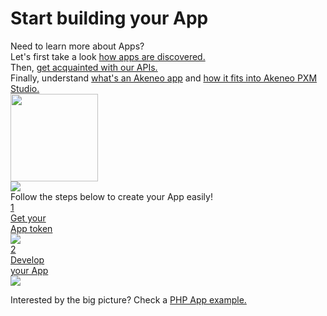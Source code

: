 <h1 class="tutorial-title">Start building your App</h1>

<div class="block-about-app">
    <div class="block-about-app-title">Need to learn more about Apps?</div>
    <div class="block-about-app-row">
        <div class="block-about-app-text">
            <div>Let's first take a look&nbsp;<span class="block-link"><a href="https://apps.akeneo.com/">how apps are discovered.</a></span></div>
            <div>Then,&nbsp;<span class="block-link"><a href="/api-reference-index.html">get acquainted with our APIs.</a></span></div>
            <div>Finally, understand&nbsp;<span class="block-link"><a href="/apps/overview.html#whats-an-akeneo-app">what's an Akeneo app</a></span> and&nbsp;<span class="block-link"><a href="/apps/overview.html#how-apps-fit-into-akeneo-pxm-studio">how it fits into Akeneo PXM Studio.</a></span></div>
        </div>
        <div class="block-about-app-img">
            <img src="/img/illustrations/illus--Coding.svg" width="140px">
        </div>
    </div>
</div>

<div class="block-create-app">
  <img class="block-create-app-views" src="/img/illustrations/illus--Views.svg">
  <div class="block-create-app-title">Follow the steps below to create your App easily!</div>
  <div class="block-create-app-row">
    <a href="/tutorials/how-to-get-your-app-token.html" class="next-steps-button">
      <div class="next-steps-button-number">1</div>
      <div class="next-steps-button-text">
        Get your<br>
        App token
      </div>
    </a>
    <div class="arrow-back">
      <img src="/img/icons/icon--arrow-back.svg">
    </div>
    <a href="/tutorials/homepage.html#tags=App Workflow" class="next-steps-button">
      <div class="next-steps-button-number">2</div>
      <div class="next-steps-button-text">
        Develop<br>
        your App
      </div>
    </a>
  </div>
  <div class="block-create-app-row block-create-app-text">
    <img class="block-create-app-github" src="/img/icons/icon--github.png" />
    <p>Interested by the big picture? Check a&nbsp;<span class="block-link"><a href="https://github.com/akeneo/demo-app">PHP App example.</a></span></p>
  </div>
</div>
